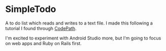 # SimpleTodo

A to do list which reads and writes to a text file. I made this following a tutorial I found through [CodePath](https://github.com/codepath/android_guides).

I'm excited to experiment with Android Studio more, but I'm going to focus on web apps and Ruby on Rails first.
